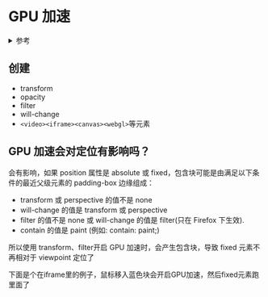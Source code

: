 # GPU 加速

<details>
<summary>参考</summary>

- [在 CSS 动画中使用硬件加速(翻译)](https://juejin.im/post/6844903649974435854)

</details>

## 创建

- transform
- opacity
- filter
- will-change
- `<video><iframe><canvas><webgl>`等元素


## GPU 加速会对定位有影响吗？

会有影响，如果 position 属性是 absolute 或 fixed，包含块可能是由满足以下条件的最近父级元素的 padding-box 边缘组成：
* transform 或 perspective 的值不是 none
* will-change 的值是 transform 或 perspective
* filter 的值不是 none 或 will-change 的值是 filter(只在 Firefox 下生效).
* contain 的值是 paint (例如: contain: paint;)

所以使用 transform、filter开启 GPU 加速时，会产生包含块，导致 fixed 元素不再相对于 viewpoint 定位了

下面是个在iframe里的例子，鼠标移入蓝色块会开启GPU加速，然后fixed元素跑里面了

<vuep template="#gpu-demo1" :iframe="true"></vuep>

<script v-pre type="text/x-template" id="gpu-demo1">
<style>
.box-parent{
  height: 50px;
  width: 300px;
  background: blue;
  margin-top: 100px;
}

.box-parent:hover {
  transform: translateX(0);
}

.box-fixed {
  position: fixed;
  top: 0;
  background: red;
}
</style>
<template>
  <div class="box-parent">
    <div class="box-fixed">fixed</div>
  </div>
</template>
<script></script>
</script>
